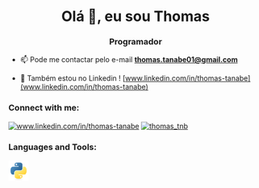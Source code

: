 <h1 align="center">Olá 👋, eu sou Thomas</h1>
<h3 align="center">Programador</h3>

- 📫 Pode me contactar pelo e-mail **thomas.tanabe01@gmail.com**

- 📄 Também estou no Linkedin ! [www.linkedin.com/in/thomas-tanabe](www.linkedin.com/in/thomas-tanabe)

<h3 align="left">Connect with me:</h3>
<p align="left">
<a href="https://linkedin.com/in/www.linkedin.com/in/thomas-tanabe" target="blank"><img align="center" src="https://raw.githubusercontent.com/rahuldkjain/github-profile-readme-generator/master/src/images/icons/Social/linked-in-alt.svg" alt="www.linkedin.com/in/thomas-tanabe" height="30" width="40" /></a>
<a href="https://instagram.com/thomas_tnb" target="blank"><img align="center" src="https://raw.githubusercontent.com/rahuldkjain/github-profile-readme-generator/master/src/images/icons/Social/instagram.svg" alt="thomas_tnb" height="30" width="40" /></a>
</p>

<h3 align="left">Languages and Tools:</h3>
<p align="left"> <a href="https://www.python.org" target="_blank" rel="noreferrer"> <img src="https://raw.githubusercontent.com/devicons/devicon/master/icons/python/python-original.svg" alt="python" width="40" height="40"/> </a> </p>


<!---
Thomas-Tnb/Thomas-Tnb is a ✨ special ✨ repository because its `README.md` (this file) appears on your GitHub profile.
You can click the Preview link to take a look at your changes.
--->

